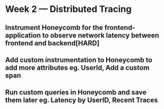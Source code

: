 # Week 2 — Distributed Tracing

## Instrument Honeycomb for the frontend-application to observe network latency between frontend and backend[HARD]

## Add custom instrumentation to Honeycomb to add more attributes eg. UserId, Add a custom span

## Run custom queries in Honeycomb and save them later eg. Latency by UserID, Recent Traces
